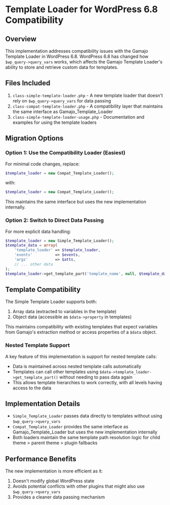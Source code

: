 # Template Loader for WordPress 6.8 Compatibility

## Overview

This implementation addresses compatibility issues with the Gamajo Template Loader in WordPress 6.8. WordPress 6.8 has changed how `$wp_query->query_vars` works, which affects the Gamajo Template Loader's ability to store and retrieve custom data for templates.

## Files Included

1. `class-simple-template-loader.php` - A new template loader that doesn't rely on `$wp_query->query_vars` for data passing
2. `class-compat-template-loader.php` - A compatibility layer that maintains the same interface as Gamajo_Template_Loader
3. `class-simple-template-loader-usage.php` - Documentation and examples for using the template loaders

## Migration Options

### Option 1: Use the Compatibility Loader (Easiest)

For minimal code changes, replace:

```php
$template_loader = new Compat_Template_Loader();
```

with:

```php
$template_loader = new Compat_Template_Loader();
```

This maintains the same interface but uses the new implementation internally.

### Option 2: Switch to Direct Data Passing

For more explicit data handling:

```php
$template_loader = new Simple_Template_Loader();
$template_data = array(
    'template_loader' => $template_loader,
    'events'          => $events,
    'args'            => $atts,
    // ... other data
);
$template_loader->get_template_part('template_name', null, $template_data);
```

## Template Compatibility

The Simple Template Loader supports both:

1. Array data (extracted to variables in the template)
2. Object data (accessible as `$data->property` in templates)

This maintains compatibility with existing templates that expect variables from Gamajo's extraction method or access properties of a `$data` object.

### Nested Template Support

A key feature of this implementation is support for nested template calls:

- Data is maintained across nested template calls automatically
- Templates can call other templates using `$data->template_loader->get_template_part()` without needing to pass data again
- This allows template hierarchies to work correctly, with all levels having access to the data

## Implementation Details

- `Simple_Template_Loader` passes data directly to templates without using `$wp_query->query_vars`
- `Compat_Template_Loader` provides the same interface as Gamajo_Template_Loader but uses the new implementation internally
- Both loaders maintain the same template path resolution logic for child theme > parent theme > plugin fallbacks

## Performance Benefits

The new implementation is more efficient as it:

1. Doesn't modify global WordPress state
2. Avoids potential conflicts with other plugins that might also use `$wp_query->query_vars`
3. Provides a cleaner data passing mechanism